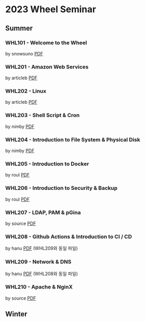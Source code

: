 # 2023 Wheel Seminar

## Summer

### WHL101 - Welcome to the Wheel

by snowsuno
[PDF]()

### WHL201 - Amazon Web Services

by articleb
[PDF](https://home.cdn.sparcs.org/seminars/wheel/2023S/WHL201.articleb.pdf)

### WHL202 - Linux

by articleb
[PDF](https://home.cdn.sparcs.org/seminars/wheel/2023S/WHL202.articleb.pdf)

### WHL203 - Shell Script & Cron

by nimby
[PDF](https://home.cdn.sparcs.org/seminars/wheel/2023S/WHL203.nimby.pdf)

### WHL204 - Introduction to File System & Physical Disk 

by nimby
[PDF](https://home.cdn.sparcs.org/seminars/wheel/2023S/WHL204.nimby.pdf)

### WHL205 - Introduction to Docker 

by roul
[PDF](https://home.cdn.sparcs.org/seminars/wheel/2023S/WHL205.roul.pdf)

### WHL206 - Introduction to Security & Backup

by roul
[PDF](https://home.cdn.sparcs.org/seminars/wheel/2023S/WHL206.roul.pdf)

### WHL207 - LDAP, PAM & pGina

by source
[PDF](https://home.cdn.sparcs.org/seminars/wheel/2023S/WHL207.source.pdf)

### WHL208 - Github Actions & Introduction to CI / CD 

by hanu
[PDF](https://home.cdn.sparcs.org/seminars/wheel/2023S/WHL208_209.hanu.pdf)
(WHL209와 동일 파일)

### WHL209 - Network & DNS

by hanu
[PDF](https://home.cdn.sparcs.org/seminars/wheel/2023S/WHL208_209.hanu.pdf)
(WHL208와 동일 파일)

### WHL210 - Apache & NginX 

by source
[PDF](https://home.cdn.sparcs.org/seminars/wheel/2023S/WHL210.source.pdf)

## Winter

